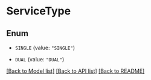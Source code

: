 # ServiceType

## Enum


* `SINGLE` (value: `"SINGLE"`)

* `DUAL` (value: `"DUAL"`)


[[Back to Model list]](../README.md#documentation-for-models) [[Back to API list]](../README.md#documentation-for-api-endpoints) [[Back to README]](../README.md)



